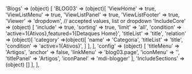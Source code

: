   'Blogs' => (object) [
    'BLOG03' => (object)[
        'ViewHome' => true,
        'ViewListMenu' => true,
        'ViewListPanel' => true,
        'ViewListFooter' => true,
        'Viewer' => 'dropdown', // accepted values, list or dropdown
        'IncludeCore' => (object) [
            'include' => true,
            'sorting' => true,
            'limit' => 'all',
            'condition' => 'active=1{Ativos},featured=1{Detaques Home}',
            'titleList' => 'title',
            'relation' => (object)[
                'category' =>(object)[
                    'name' => 'Categoria',
                    'titleList' => 'title',
                    'condition' => 'active=1{Ativos}',
                ]
            ],
        ],
        'config' => (object) [
            'titleMenu' => 'Artigos',
            'anchor' =>  false,
            'linkMenu' => 'blog03.page',
            'iconMenu' => '',
            'titlePanel' => 'Artigos',
            'iconPanel' => 'mdi-blogger'
        ],
        'IncludeSections' => (object) []
    ],
],
